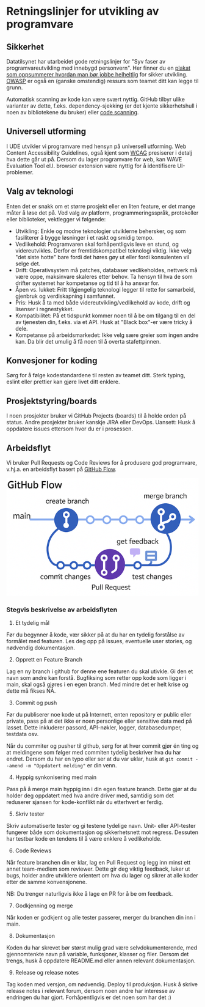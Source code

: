 # Retningslinjer for utvikling av programvare

## Sikkerhet

Datatilsynet har utarbeidet gode retningslinjer for "Syv faser av programvareutvikling med innebygd personvern". Her finner du en [plakat som oppsummerer hvordan man bør jobbe helheltlig](https://www.datatilsynet.no/globalassets/global/dokumenter-pdfer-skjema-ol/regelverk/veiledere/innebygd-personvern/sikrel_plakat_web.pdf) for sikker utvikling. [OWASP](https://devguide.owasp.org/) er også en (ganske omstendig) ressurs som teamet ditt kan legge til grunn.

Automatisk scanning av kode kan være svært nyttig. GitHub tilbyr ulike varianter av dette, f.eks. dependency-sjekking (er det kjente sikkerhetshull i noen av bibliotekene du bruker) eller [code scanning](https://docs.github.com/en/code-security/code-scanning/introduction-to-code-scanning/about-code-scanning).

## Universell utforming

I UDE utvikler vi programvare med hensyn på universell utforming. Web Content Accessibility Guidelines, også kjent som [WCAG](https://www.uutilsynet.no/wcag-standarden/wcag-standarden/86) presiserer i detalj hva dette går ut på. Dersom du lager programvare for web, kan WAVE Evaluation Tool el.l. browser extension være nyttig for å identifisere UI-problemer.

## Valg av teknologi

Enten det er snakk om et større prosjekt eller en liten feature, er det mange måter å løse det på. Ved valg av platform, programmeringsspråk, protokoller eller biblioteker, vektlegger vi følgende:

- Utvikling: Enkle og modne teknologier utviklerne behersker, og som fasiliterer å bygge løsninger i et raskt og smidig tempo.
- Vedlikehold: Programvaren skal forhåpentligvis leve en stund, og videreutvikles. Derfor er fremtidskompatibel teknologi viktig. Ikke velg "det siste hotte" bare fordi det høres gøy ut eller fordi konsulenten vil selge det.
- Drift: Operativsystem må patches, databaser vedlikeholdes, nettverk må være oppe, maksinvare skaleres etter behov. Ta hensyn til hva de som drifter systemet har kompetanse og tid til å ha ansvar for.
- Åpen vs. lukket: Fritt tilgjengelig teknologi legger til rette for samarbeid, gjenbruk og verdiskapning i samfunnet.
- Pris: Husk å ta med både videreutvikling/vedlikehold av kode, drift og lisenser i regnestykket.
- Kompatibilitet: På et tidspunkt kommer noen til å be om tilgang til en del av tjenesten din, f.eks. via et API. Husk at "Black box"-er være tricky å dele.
- Kompetanse på arbeidsmarkedet: Ikke velg sære greier som ingen andre kan. Da blir det umulig å få noen til å overta stafettpinnen.

## Konvesjoner for koding

Sørg for å følge kodestandardene til resten av teamet ditt. Sterk typing, eslint eller prettier kan gjøre livet ditt enklere.

## Prosjektstyring/boards

I noen prosjekter bruker vi GitHub Projects (boards) til å holde orden på status. Andre prosjekter bruker kanskje JIRA eller DevOps. Uansett: Husk å oppdatere issues ettersom hvor du er i prosessen.

## Arbeidsflyt

Vi bruker Pull Requests og Code Reviews for å produsere god programvare, v.hj.a. en arbeidsflyt basert på [GitHub Flow](https://docs.github.com/en/get-started/using-github/github-flow).

 ![github-flow](github-flow.png) 

### Stegvis beskrivelse av arbeidsflyten

1. Et tydelig mål

Før du begynner å kode, vær sikker på at du har en tydelig forstålse av formålet med featuren. Les deg opp på issues, eventuelle user stories, og nødvendig dokumentasjon.

2. Opprett en Feature Branch

Lag en ny branch i github for denne ene featuren du skal utivkle. Gi den et navn som andre kan forstå. Bugfiksing som retter opp kode som ligger i main, skal også gjøres i en egen branch. Med mindre det er helt krise og dette må fikses NÅ.

3. Commit og push

Før du publiserer noe kode ut på Internett, enten repository er public eller private, pass på at det ikke er noen personlige eller sensitive data med på lasset. Dette inkluderer passord, API-nøkler, logger, databasedumper, testdata osv.

Når du commiter og pusher til github, sørg for at hver commit gjør én ting og at meldingene som følger med commiten tydelig beskriver hva du har endret. Dersom du har en typo eller ser at du var uklar, husk at `git commit --amend -m "Oppdatert melding"` er din venn.

4. Hyppig synkonisering med main

Pass på å merge main hyppig inn i din egen feature branch. Dette gjør at du holder deg oppdatert med hva andre driver med, samtidig som det reduserer sjansen for kode-konflikt når du etterhvert er ferdig.

5. Skriv tester

Skriv automatiserte tester og gi testene tydelige navn. Unit- eller API-tester fungerer både som dokumentasjon og sikkerhetsnett mot regress. Dessuten har testbar kode en tendens til å være enklere å vedlikeholde.

6. Code Reviews

Når feature branchen din er klar, lag en Pull Request og legg inn minst ett annet team-medlem som reviewer. Dette gir deg viktig feedback, luker ut bugs, holder andre utviklere orientert om hva du lager og sikrer at alle koder etter de samme konvensjonene.

NB: Du trenger naturligvis ikke å lage en PR for å be om feedback.

7. Godkjenning og merge

Når koden er godkjent og alle tester passerer, merger du branchen din inn i main.

8. Dokumentasjon

Koden du har skrevet bør størst mulig grad være selvdokumenterende, med gjennomtenkte navn på variable, funksjoner, klasser og filer. Dersom det trengs, husk å oppdatere README.md eller annen relevant dokumentasjon.

9. Release og release notes

Tag koden med versjon, om nødvendig. Deploy til produksjon. Husk å skrive release notes i relevant forum, dersom noen andre har interesse av endringen du har gjort. Forhåpentligvis er det noen som har det :)
